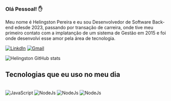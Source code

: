 ### Olá Pessoal! ✋
Meu nome é Helingston Pereira e eu sou Desenvolvedor de Software Back-end edesde 2023, passando por transação de carreira, onde tive meu primeiro contato com a implatanção de um sistema de Gestão em 2015 e foi onde desenvolvi esse amor pela área de tecnologia.

[![LinkdIn](https://img.shields.io/badge/LinkedIn-0077B5?style=for-the-badge&logo=linkedin&logoColor=white)](https://www.linkedin.com/in/helingston/)
[![Gmail](https://img.shields.io/badge/Gmail-D14836?style=for-the-badge&logo=gmail&logoColor=white)](helingston.pereira@gmail.com)

![Helingston GitHub stats](https://github-readme-stats.vercel.app/api?username=helingstonpereira&show_icons=true&theme=dracula)

## Tecnologias que eu uso no meu dia

<div style="display: inline_block"><br/>
  <img align="center" alt="JavaScript" src="https://img.shields.io/badge/JavaScript-F7DF1E?style=for-the-badge&logo=javascript&logoColor=black" />
  <img align="center" alt="NodeJs" src="https://img.shields.io/badge/Node.js-43853D?style=for-the-badge&logo=node.js&logoColor=white" />
  <img align="center" alt="NodeJs" src="https://img.shields.io/badge/PostgreSQL-316192?style=for-the-badge&logo=postgresql&logoColor=white" />
  <img align="center" alt="NodeJs" src="https://img.shields.io/badge/GIT-E44C30?style=for-the-badge&logo=git&logoColor=white" />
</div><br/>
